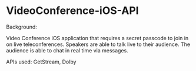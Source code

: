 # VideoConference-iOS-API

Background:

Video Conference iOS application that requires a secret passcode to join in on live teleconferences.
Speakers are able to talk live to their audience. The audience is able to chat in real time via messages.

APIs used: GetStream, Dolby

